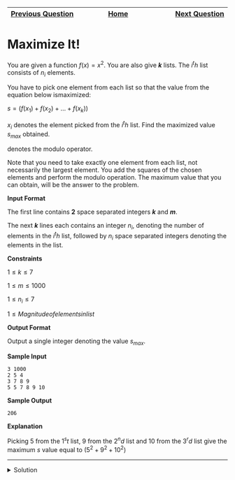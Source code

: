 | <img width=1000>[Previous Question](https://github.com/Kevin-Lago/python-hackerrank-solutions/tree/main/src/python/itertools/iterables_and_iterators)</img> | <img width=1000>[Home](https://github.com/Kevin-Lago/python-hackerrank-solutions)</img> | <img width=1000>[Next Question](https://github.com/Kevin-Lago/python-hackerrank-solutions/tree/main/src/python/collections/collections_counter)</img> |
|:---|:---:|---:|

# Maximize It!

You are given a function $f(x) = x^2$. You are also give ___k___ lists. The $i^th$ list consists of $n_{i}$ elements.

You have to pick one element from each list so that the value from the equation below ismaximized:

$s = (f(x_{1}) + f(x_{2}) + ... + f(x_{k})) % m$

$x_{i}$ denotes the element picked from the $i^th$ list. Find the maximized value $s_{max}$ obtained.

$%$ denotes the modulo operator.

Note that you need to take exactly one element from each list, not necessarily the largest element. You add the squares of the chosen elements and perform the modulo operation. The maximum value that you can obtain, will be the answer to the problem.

__Input Format__

The first line contains __2__ space separated integers ___k___ and ___m___.

The next ___k___ lines each contains an integer $n_{i}$, denoting the number of elements in the $i^th$ list, followed by $n_{i}$ space separated integers denoting the elements in the list.

__Constraints__

$1 \le k \le 7$

$1 \le m \le 1000$

$1 \le n_{i} \le 7$

$1 \le Magnitude of elements in list$

__Output Format__

Output a single integer denoting the value $s_{max}$.

__Sample Input__

```
3 1000
2 5 4
3 7 8 9 
5 5 7 8 9 10 
```

__Sample Output__

```
206
```

__Explanation__

Picking $5$ from the $1^st$ list, $9$ from the $2^nd$ list and $10$ from the $3^rd$ list give the maximum $s$ value equal to $(5^2 + 9^2 + 10^2) % 1000 = 206$

---

<details><summary>Solution</summary>
    
```python
from itertools import product

if __name__ == '__main__':
    k, m = map(int, input().split())
    n = [list(map(int, input().split()))[1:] for i in range(k)]

    cartesian_product = list(product(*n))
    print(max([sum([e**2 for e in cartesian_product[i]]) % m for i in range(len(cartesian_product))]))
```
</details>